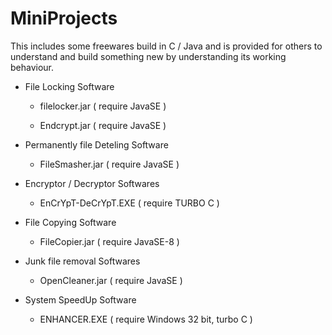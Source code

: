 # MiniProjects
This includes some freewares build in C / Java and is provided for others to understand and build something new by understanding its working behaviour.

- File Locking Software 

   - filelocker.jar ( require JavaSE )

   - Endcrypt.jar ( require JavaSE )

- Permanently file Deteling Software

   - FileSmasher.jar ( require JavaSE )

- Encryptor / Decryptor  Softwares

   - EnCrYpT-DeCrYpT.EXE ( require TURBO C )

- File Copying Software

   - FileCopier.jar ( require JavaSE-8 )

- Junk file removal Softwares

   - OpenCleaner.jar ( require JavaSE )

- System SpeedUp Software
   
   - ENHANCER.EXE ( require Windows 32 bit, turbo C )
    
